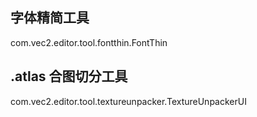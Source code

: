 

 ## 字体精简工具  
 
com.vec2.editor.tool.fontthin.FontThin</br>

## .atlas 合图切分工具
com.vec2.editor.tool.textureunpacker.TextureUnpackerUI
 










 